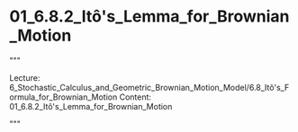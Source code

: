 # 01_6.8.2_Itô's_Lemma_for_Brownian_Motion

"""

Lecture: 6_Stochastic_Calculus_and_Geometric_Brownian_Motion_Model/6.8_Itô's_Formula_for_Brownian_Motion
Content: 01_6.8.2_Itô's_Lemma_for_Brownian_Motion

"""

